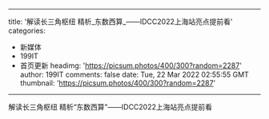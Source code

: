 
---
title: '解读长三角枢纽 精析_东数西算_——IDCC2022上海站亮点提前看'
categories: 
 - 新媒体
 - 199IT
 - 首页更新
headimg: 'https://picsum.photos/400/300?random=2287'
author: 199IT
comments: false
date: Tue, 22 Mar 2022 02:55:55 GMT
thumbnail: 'https://picsum.photos/400/300?random=2287'
---

<div>   
解读长三角枢纽 精析“东数西算”——IDCC2022上海站亮点提前看  
</div>
            